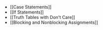 - [[Case Statements]]
- [[If Statements]]
- [[Truth Tables with Don't Care]]
- [[Blocking and Nonblocking Assignments]]
